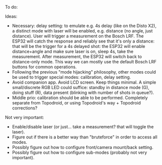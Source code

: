 To do:

Ideas:
* Necessary: delay setting: to emulate e.g. 4s delay (like on the Disto X2), a distinct mode with laser will be enabled, e.g. distance (no angle, just distance). User will trigger a measurement on the Bosch LRF. The ESP32 will catch the response and reliably see that it's only a distance: that will be the trigger for a 4s delayed shot: the ESP32 will enable distance+angle and make sure laser is on, sleep 4s, take the measurement. After measurement, the ESP32 will switch back to distance-only mode. This way we can mostly use the default Bosch LRF buttons for common operations.
* Following the previous "mode hijacking" philosophy, other modes could be used to trigger special modes: calibration, delay setting.
* Avoid companion app. Avoid LCD screen. Keep things minimal. A simple small/discrete RGB LED could suffice: standby in distance mode (G), doing stuff (R), data present (blinking with number of shots in queue?).
* Middle prio: calibration should be able to be performed. Completely separate from Topodroid, or using Topodroid's way + Topodroid corrections?

Not very important:
* Enable/disable laser (or just... take a measurement? that will toggle the laser).
* Figure out if there is a better way than "bruteforce" in order to access all modes.
* Possibly figure out how to configure front/camera mount/back setting.
* Possibly figure out how to configure sub-modes (probably not very important).
